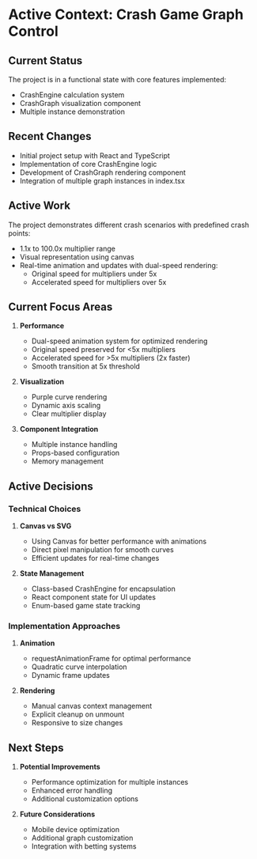 # Active Context: Crash Game Graph Control

## Current Status
The project is in a functional state with core features implemented:
- CrashEngine calculation system
- CrashGraph visualization component
- Multiple instance demonstration

## Recent Changes
- Initial project setup with React and TypeScript
- Implementation of core CrashEngine logic
- Development of CrashGraph rendering component
- Integration of multiple graph instances in index.tsx

## Active Work
The project demonstrates different crash scenarios with predefined crash points:
- 1.1x to 100.0x multiplier range
- Visual representation using canvas
- Real-time animation and updates with dual-speed rendering:
  - Original speed for multipliers under 5x
  - Accelerated speed for multipliers over 5x

## Current Focus Areas
1. **Performance**
   - Dual-speed animation system for optimized rendering
   - Original speed preserved for <5x multipliers
   - Accelerated speed for >5x multipliers (2x faster)
   - Smooth transition at 5x threshold

2. **Visualization**
   - Purple curve rendering
   - Dynamic axis scaling
   - Clear multiplier display

3. **Component Integration**
   - Multiple instance handling
   - Props-based configuration
   - Memory management

## Active Decisions

### Technical Choices
1. **Canvas vs SVG**
   - Using Canvas for better performance with animations
   - Direct pixel manipulation for smooth curves
   - Efficient updates for real-time changes

2. **State Management**
   - Class-based CrashEngine for encapsulation
   - React component state for UI updates
   - Enum-based game state tracking

### Implementation Approaches
1. **Animation**
   - requestAnimationFrame for optimal performance
   - Quadratic curve interpolation
   - Dynamic frame updates

2. **Rendering**
   - Manual canvas context management
   - Explicit cleanup on unmount
   - Responsive to size changes

## Next Steps
1. **Potential Improvements**
   - Performance optimization for multiple instances
   - Enhanced error handling
   - Additional customization options

2. **Future Considerations**
   - Mobile device optimization
   - Additional graph customization
   - Integration with betting systems
